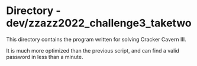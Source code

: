 # Directory - dev/zzazz2022_challenge3_taketwo

This directory contains the program written for solving Cracker Cavern III.

It is much more optimized than the previous script, and can find a valid password in less than a minute.